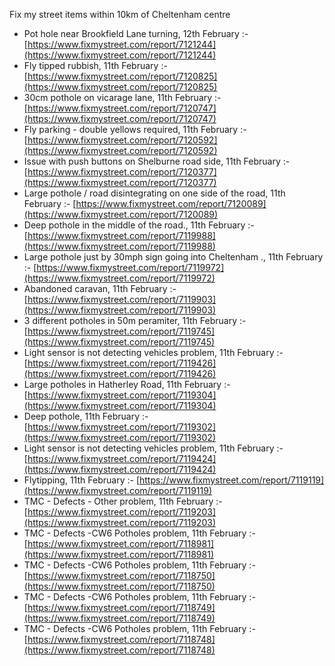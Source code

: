 Fix my street items within 10km of Cheltenham centre

<!-- fix_marker starts -->

- Pot hole near Brookfield Lane turning, 12th February :- [https://www.fixmystreet.com/report/7121244](https://www.fixmystreet.com/report/7121244)
- Fly tipped rubbish, 11th February :- [https://www.fixmystreet.com/report/7120825](https://www.fixmystreet.com/report/7120825)
- 30cm pothole on vicarage lane, 11th February :- [https://www.fixmystreet.com/report/7120747](https://www.fixmystreet.com/report/7120747)
- Fly parking - double yellows required, 11th February :- [https://www.fixmystreet.com/report/7120592](https://www.fixmystreet.com/report/7120592)
- Issue with push buttons on Shelburne road side, 11th February :- [https://www.fixmystreet.com/report/7120377](https://www.fixmystreet.com/report/7120377)
- Large pothole / road disintegrating on one side of the road, 11th February :- [https://www.fixmystreet.com/report/7120089](https://www.fixmystreet.com/report/7120089)
- Deep pothole in the middle of the road., 11th February :- [https://www.fixmystreet.com/report/7119988](https://www.fixmystreet.com/report/7119988)
- Large pothole just by 30mph sign going into Cheltenham ., 11th February :- [https://www.fixmystreet.com/report/7119972](https://www.fixmystreet.com/report/7119972)
- Abandoned caravan, 11th February :- [https://www.fixmystreet.com/report/7119903](https://www.fixmystreet.com/report/7119903)
- 3 different potholes in 50m peramiter, 11th February :- [https://www.fixmystreet.com/report/7119745](https://www.fixmystreet.com/report/7119745)
- Light sensor is not detecting vehicles problem, 11th February :- [https://www.fixmystreet.com/report/7119426](https://www.fixmystreet.com/report/7119426)
- Large potholes in Hatherley Road, 11th February :- [https://www.fixmystreet.com/report/7119304](https://www.fixmystreet.com/report/7119304)
- Deep pothole, 11th February :- [https://www.fixmystreet.com/report/7119302](https://www.fixmystreet.com/report/7119302)
- Light sensor is not detecting vehicles problem, 11th February :- [https://www.fixmystreet.com/report/7119424](https://www.fixmystreet.com/report/7119424)
- Flytipping, 11th February :- [https://www.fixmystreet.com/report/7119119](https://www.fixmystreet.com/report/7119119)
- TMC - Defects - Other problem, 11th February :- [https://www.fixmystreet.com/report/7119203](https://www.fixmystreet.com/report/7119203)
- TMC - Defects -CW6 Potholes  problem, 11th February :- [https://www.fixmystreet.com/report/7118981](https://www.fixmystreet.com/report/7118981)
- TMC - Defects -CW6 Potholes  problem, 11th February :- [https://www.fixmystreet.com/report/7118750](https://www.fixmystreet.com/report/7118750)
- TMC - Defects -CW6 Potholes  problem, 11th February :- [https://www.fixmystreet.com/report/7118749](https://www.fixmystreet.com/report/7118749)
- TMC - Defects -CW6 Potholes  problem, 11th February :- [https://www.fixmystreet.com/report/7118748](https://www.fixmystreet.com/report/7118748)

<!-- fix_marker ends -->